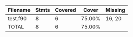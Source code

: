| Filename | Stmts | Covered | Cover | Missing |
|----------|-------|---------|-------|---------|
| test.f90 | 8 | 6 | 75.00% | 16, 20 |
| TOTAL | 8 | 6 | 75.00% |  |
